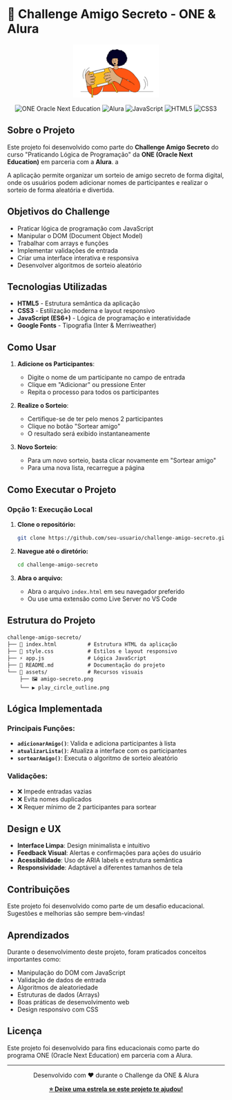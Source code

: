 # 🎁 Challenge Amigo Secreto - ONE & Alura

<div align="center">
  <img src="assets/amigo-secreto.png" alt="Amigo Secreto Logo" width="200">
  
  ![ONE Oracle Next Education](https://img.shields.io/badge/ONE-Oracle%20Next%20Education-orange?style=for-the-badge)
  ![Alura](https://img.shields.io/badge/Alura-Cursos%20Online-blue?style=for-the-badge)
  ![JavaScript](https://img.shields.io/badge/JavaScript-F7DF1E?style=for-the-badge&logo=javascript&logoColor=black)
  ![HTML5](https://img.shields.io/badge/HTML5-E34F26?style=for-the-badge&logo=html5&logoColor=white)
  ![CSS3](https://img.shields.io/badge/CSS3-1572B6?style=for-the-badge&logo=css3&logoColor=white)
</div>

## Sobre o Projeto

Este projeto foi desenvolvido como parte do **Challenge Amigo Secreto** do curso "Praticando Lógica de Programação" da **ONE (Oracle Next Education)** em parceria com a **Alura**. a

A aplicação permite organizar um sorteio de amigo secreto de forma digital, onde os usuários podem adicionar nomes de participantes e realizar o sorteio de forma aleatória e divertida.

## Objetivos do Challenge

- Praticar lógica de programação com JavaScript
- Manipular o DOM (Document Object Model)
- Trabalhar com arrays e funções
- Implementar validações de entrada
- Criar uma interface interativa e responsiva
- Desenvolver algoritmos de sorteio aleatório

## Tecnologias Utilizadas

- **HTML5** - Estrutura semântica da aplicação
- **CSS3** - Estilização moderna e layout responsivo
- **JavaScript (ES6+)** - Lógica de programação e interatividade
- **Google Fonts** - Tipografia (Inter & Merriweather)

## Como Usar

1. **Adicione os Participantes**:
   - Digite o nome de um participante no campo de entrada
   - Clique em "Adicionar" ou pressione Enter
   - Repita o processo para todos os participantes

2. **Realize o Sorteio**:
   - Certifique-se de ter pelo menos 2 participantes
   - Clique no botão "Sortear amigo"
   - O resultado será exibido instantaneamente

3. **Novo Sorteio**:
   - Para um novo sorteio, basta clicar novamente em "Sortear amigo"
   - Para uma nova lista, recarregue a página

## Como Executar o Projeto

### Opção 1: Execução Local
1. **Clone o repositório:**
   ```bash
   git clone https://github.com/seu-usuario/challenge-amigo-secreto.git
   ```

2. **Navegue até o diretório:**
   ```bash
   cd challenge-amigo-secreto
   ```

3. **Abra o arquivo:**
   - Abra o arquivo `index.html` em seu navegador preferido
   - Ou use uma extensão como Live Server no VS Code

## Estrutura do Projeto

```
challenge-amigo-secreto/
├── 📄 index.html          # Estrutura HTML da aplicação
├── 🎨 style.css           # Estilos e layout responsivo
├── ⚡ app.js              # Lógica JavaScript
├── 📖 README.md           # Documentação do projeto
└── 📁 assets/             # Recursos visuais
    ├── 🖼️ amigo-secreto.png
    └── ▶️ play_circle_outline.png
```

## Lógica Implementada

### Principais Funções:

- **`adicionarAmigo()`**: Valida e adiciona participantes à lista
- **`atualizarLista()`**: Atualiza a interface com os participantes
- **`sortearAmigo()`**: Executa o algoritmo de sorteio aleatório

### Validações:
- ❌ Impede entradas vazias
- ❌ Evita nomes duplicados
- ❌ Requer mínimo de 2 participantes para sortear

## Design e UX

- **Interface Limpa**: Design minimalista e intuitivo
- **Feedback Visual**: Alertas e confirmações para ações do usuário
- **Acessibilidade**: Uso de ARIA labels e estrutura semântica
- **Responsividade**: Adaptável a diferentes tamanhos de tela

## Contribuições

Este projeto foi desenvolvido como parte de um desafio educacional. Sugestões e melhorias são sempre bem-vindas!

## Aprendizados

Durante o desenvolvimento deste projeto, foram praticados conceitos importantes como:

- Manipulação do DOM com JavaScript
- Validação de dados de entrada
- Algoritmos de aleatoriedade
- Estruturas de dados (Arrays)
- Boas práticas de desenvolvimento web
- Design responsivo com CSS

## Licença

Este projeto foi desenvolvido para fins educacionais como parte do programa ONE (Oracle Next Education) em parceria com a Alura.

---

<div align="center">
  Desenvolvido com ❤️ durante o Challenge da ONE & Alura
  
  **[⭐ Deixe uma estrela se este projeto te ajudou!](https://github.com/seu-usuario/challenge-amigo-secreto)**
</div>

